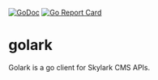 [![GoDoc](https://godoc.org/github.com/SoMuchForSubtlety/golark?status.svg)](https://godoc.org/github.com/SoMuchForSubtlety/golark)
[![Go Report Card](https://goreportcard.com/badge/github.com/SoMuchForSubtlety/golark)](https://goreportcard.com/report/github.com/SoMuchForSubtlety/golark)

# golark

Golark is a go client for Skylark CMS APIs.
